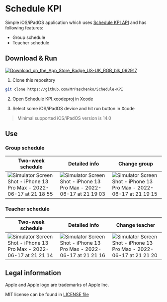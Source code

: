 # Schedule KPI

Simple iOS/iPadOS application which uses [Schedule KPI API](https://github.com/kpi-ua/schedule.kpi.ua) and has following features:

- Group schedule
- Teacher schedule

## Download & Run

[![Download_on_the_App_Store_Badge_US-UK_RGB_blk_092917](https://user-images.githubusercontent.com/64316080/168581675-cfc29e4a-410c-4664-9213-31f11560813c.svg)](https://apps.apple.com/us/app/schedule-kpi/id1625484300)

1. Clone this repository

```bash
git clone https://github.com/MrPaschenko/Schedule-KPI
```

2. Open Schedule KPI.xcodeproj in Xcode

3. Select some iOS/iPadOS device and hit run button in Xcode

> Minimal supported iOS/iPadOS version is 14.0

## Use

### Group schedule

| Two-week schedule  | Detailed info | Change group |
| ------------- | ------------- | ------------- |
| ![Simulator Screen Shot - iPhone 13 Pro Max - 2022-06-17 at 21 18 55](https://user-images.githubusercontent.com/64316080/174355497-c28cb3e1-944e-4e2d-83ee-de7f6f79a659.png) | ![Simulator Screen Shot - iPhone 13 Pro Max - 2022-06-17 at 21 19 03](https://user-images.githubusercontent.com/64316080/174355522-92c5756f-6f77-4ea5-be61-8a11903f3a21.png) | ![Simulator Screen Shot - iPhone 13 Pro Max - 2022-06-17 at 21 19 15](https://user-images.githubusercontent.com/64316080/174355543-bbd5251c-397b-4fbe-99c8-7f4c8e32bd52.png) |

### Teacher schedule

| Two-week schedule  | Detailed info | Change teacher |
| ------------- | ------------- | ------------- |
| ![Simulator Screen Shot - iPhone 13 Pro Max - 2022-06-17 at 21 21 14](https://user-images.githubusercontent.com/64316080/174355760-92dfcdb6-862d-4887-84b1-c34f494cde42.png) | ![Simulator Screen Shot - iPhone 13 Pro Max - 2022-06-17 at 21 21 16](https://user-images.githubusercontent.com/64316080/174355796-0e728bf7-3ee0-4eec-959b-1227d38ab8d0.png) | ![Simulator Screen Shot - iPhone 13 Pro Max - 2022-06-17 at 21 21 20](https://user-images.githubusercontent.com/64316080/174355819-4e7d5655-fadc-4041-89b1-024485e73668.png) |

## Legal information

Apple and Apple logo are trademarks of Apple Inc.

MIT license can be found in [LICENSE file](https://github.com/MrPaschenko/Schedule-KPI/blob/main/LICENSE)
